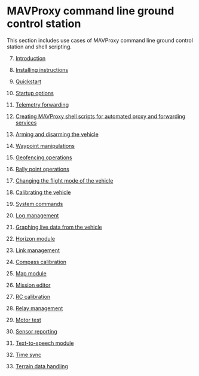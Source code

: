# MAVProxy command line ground control station

This section includes use cases of MAVProxy command line ground control station and shell scripting.

7. [Introduction]()

8. [Installing instructions](installing-mavproxy.md)

9. [Quickstart](mavproxy-quickstart.md)

10. [Startup options](mavproxy-startup-options.md)

11. [Telemetry forwarding](telemetry-forwarding.md)

12. [Creating MAVProxy shell scripts for automated proxy and forwarding services](automated-forwarding-services.md)

13. [Arming and disarming the vehicle](arm-disarm.md)

14. [Waypoint manipulations]()

15. [Geofencing operations]()

16. [Rally point operations]()

17. [Changing the flight mode of the vehicle](flight-mode.md)

18. [Calibrating the vehicle]()

19. [System commands](system-commands.md)

20. [Log management](log-module.md)

21. [Graphing live data from the vehicle]()

22. [Horizon module](horizon-module.md)

23. [Link management](link-management.md)

24. [Compass calibration]()

25. [Map module](map-module.md)

26. [Mission editor]()

27. [RC calibration]()

28. [Relay management]()

29. [Motor test]()

30. [Sensor reporting](sensors-module.md)

31. [Text-to-speech module](speech-module.md)

32. [Time sync](time-sync.md)

33. [Terrain data handling]()
